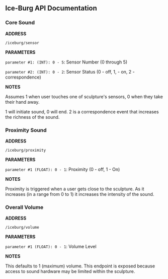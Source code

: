## Ice-Burg API Documentation

### Core Sound

**ADDRESS**

`/iceburg/sensor`

**PARAMETERS**

`parameter #1: (INT): 0 - 5`: Sensor Number (0 through 5)

`parameter #2: (INT): 0 - 2`: Sensor Status (0 - off, 1, - on, 2 - correspondence)


**NOTES**

Assumes 1 when user touches one of sculpture's sensors, 0 when they take their hand away.

1 will initiate sound, 0 will end. 2 is a correspondence event that increases the richness of the sound.

### Proximity Sound
**ADDRESS**

`/iceburg/proximity`

**PARAMETERS**

`parameter #1 (FLOAT): 0 - 1`: Proximity (0 - off, 1 - On)

**NOTES**

Proximity is triggered when a user gets close to the sculpture. As it increases (in a range from 0 to 1) it increases the intensity of the sound.

### Overall Volume
**ADDRESS**

`/iceburg/volume`

**PARAMETERS**

`parameter #1 (FLOAT): 0 - 1`: Volume Level

**NOTES**

This defaults to 1 (maximum) volume. This endpoint is exposed because access to sound hardware may be limited within the sculpture.
